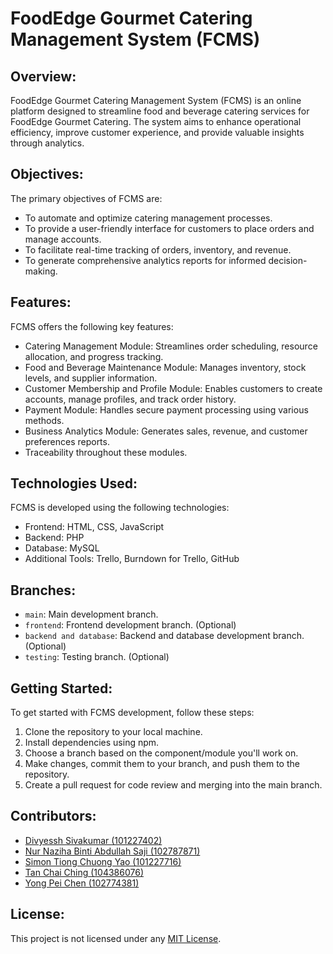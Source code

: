# FoodEdge Gourmet Catering Management System (FCMS)

## Overview:
FoodEdge Gourmet Catering Management System (FCMS) is an online platform designed to streamline food and beverage catering services for FoodEdge Gourmet Catering. The system aims to enhance operational efficiency, improve customer experience, and provide valuable insights through analytics.

## Objectives:
The primary objectives of FCMS are:
- To automate and optimize catering management processes.
- To provide a user-friendly interface for customers to place orders and manage accounts.
- To facilitate real-time tracking of orders, inventory, and revenue.
- To generate comprehensive analytics reports for informed decision-making.

## Features:
FCMS offers the following key features:
- Catering Management Module: Streamlines order scheduling, resource allocation, and progress tracking.
- Food and Beverage Maintenance Module: Manages inventory, stock levels, and supplier information.
- Customer Membership and Profile Module: Enables customers to create accounts, manage profiles, and track order history.
- Payment Module: Handles secure payment processing using various methods.
- Business Analytics Module: Generates sales, revenue, and customer preferences reports.
- Traceability throughout these modules.

## Technologies Used:
FCMS is developed using the following technologies:
- Frontend: HTML, CSS, JavaScript
- Backend: PHP
- Database: MySQL
- Additional Tools: Trello, Burndown for Trello, GitHub

## Branches:
- `main`: Main development branch.
- `frontend`: Frontend development branch. (Optional)
- `backend and database`: Backend and database development branch. (Optional)
- `testing`: Testing branch. (Optional)

## Getting Started:
To get started with FCMS development, follow these steps:
1. Clone the repository to your local machine.
2. Install dependencies using npm.
3. Choose a branch based on the component/module you'll work on.
4. Make changes, commit them to your branch, and push them to the repository.
5. Create a pull request for code review and merging into the main branch.

## Contributors:
- [Divyessh Sivakumar (101227402)](link-to-profile)
- [Nur Naziha Binti Abdullah Saji (102787871)](link-to-profile)
- [Simon Tiong Chuong Yao (101227716)](link-to-profile)
- [Tan Chai Ching (104386076)](link-to-profile)
- [Yong Pei Chen (102774381)](link-to-profile)

## License:
This project is not licensed under any [MIT License](link-to-license).
